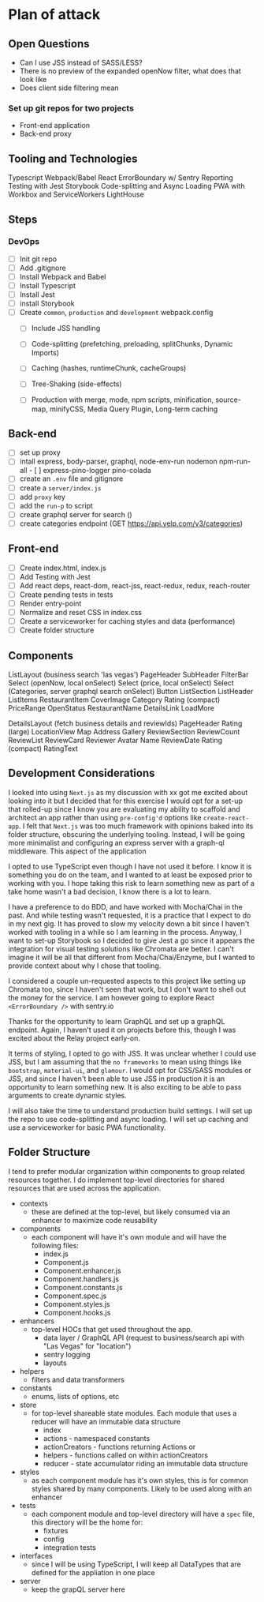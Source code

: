 # Plan of attack

## Open Questions
 - Can I use JSS instead of SASS/LESS?
 - There is no preview of the expanded openNow filter, what does that look like
 - Does client side filtering mean

 ### Set up git repos for two projects
- Front-end application
- Back-end proxy

## Tooling and Technologies
Typescript
Webpack/Babel
React ErrorBoundary w/ Sentry Reporting
Testing with Jest
Storybook
Code-splitting and Async Loading
PWA with Workbox and ServiceWorkers
LightHouse

## Steps

### DevOps
- [ ] Init git repo
- [ ] Add .gitignore
- [ ] Install Webpack and Babel
- [ ] Install Typescript
- [ ] Install Jest
- [ ] install Storybook
- [ ] Create `common`, `production` and `development` webpack.config
  - [ ] Include JSS handling
  - [ ] Code-splitting (prefetching, preloading, splitChunks, Dynamic Imports)
  - [ ] Caching (hashes, runtimeChunk, cacheGroups)
  - [ ] Tree-Shaking (side-effects)
  - [ ] Production with merge, mode, npm scripts, minification, source-map, minifyCSS, Media Query Plugin, Long-term caching


## Back-end
- [ ] set up proxy
- [ ] intall express, body-parser, graphql, node-env-run nodemon npm-run-all - [ ] express-pino-logger pino-colada
- [ ] create an `.env` file and gitignore
- [ ] create a `server/index.js`
- [ ] add `proxy` key
- [ ] add the `run-p` to script
- [ ] create graphql server for search ()
- [ ] create categories endpoint (GET https://api.yelp.com/v3/categories)

## Front-end
- [ ] Create index.html, index.js
- [ ] Add Testing with Jest
- [ ] Add react deps, react-dom, react-jss, react-redux, redux, reach-router
- [ ] Create pending tests in tests
- [ ] Render entry-point
- [ ] Normalize and reset CSS in index.css
- [ ] Create a serviceworker for caching styles and data (performance)
- [ ] Create folder structure

## Components

ListLayout (business search 'las vegas')
  PageHeader
  SubHeader
  FilterBar
    Select (openNow, local onSelect)
    Select (price, local onSelect)
    Select (Categories, server graphql search onSelect)
    Button
  ListSection
    ListHeader
    ListItems
      RestaurantItem
        CoverImage
        Category
        Rating (compact)
        PriceRange
        OpenStatus
        RestaurantName
        DetailsLink
    LoadMore

DetailsLayout (fetch business details and reviewIds)
  PageHeader
  Rating (large)
  LocationView
    Map
    Address
  Gallery
  ReviewSection
    ReviewCount
    ReviewList
      ReviewCard
        Reviewer
          Avatar
          Name
        ReviewDate
        Rating (compact)
        RatingText

## Development Considerations

I looked into using `Next.js` as my discussion with xx got me excited about looking into it but I decided that for this exercise I would opt for a set-up that rolled-up since I know you are evaluating my ability to scaffold and architect an app rather than using `pre-config'd` options like `create-react-app`.  I felt that `Next.js` was too much framework with opinions baked into its folder structure, obscuring the underlying tooling. Instead, I will be going more minimalist and configuring an express server with a graph-ql middleware.  This aspect of the application 

I opted to use TypeScript even though I have not used it before.  I know it is something you do on the team, and I wanted to at least be exposed prior to working with you.  I hope taking this risk to learn something new as part of a take home wasn't a bad decision, I know there is a lot to learn.

I have a preference to do BDD, and have worked with Mocha/Chai in the past.  And while testing wasn't requested, it is a practice that I expect to do in my next gig.  It has proved to slow my velocity down a bit since I haven't worked with tooling in a while so I am learning in the process. Anyway, I want to set-up Storybook so I decided to give Jest a go since it appears the integration for visual testing solutions like Chromata are better.  I can't imagine it will be all that different from Mocha/Chai/Enzyme, but I wanted to provide context about why I chose that tooling.

I considered a couple un-requested aspects to this project like setting up Chromata too, since I haven't seen that work, but I don't want to shell out the money for the service.  I am however going to explore React `<ErrorBoundary />` with sentry.io

Thanks for the opportunity to learn GraphQL and set up a graphQL endpoint.  Again, I haven't used it on projects before this, though I was excited about the Relay project early-on.

It terms of styling, I opted to go with JSS.  It was unclear whether I could use JSS, but I am assuming that the `no frameworks` to mean using things like `bootstrap`, `material-ui`, and `glamour`.  I would opt for CSS/SASS modules or JSS, and since I haven't been able to use JSS in production it is an opportunity to learn something new. It is also exciting to be able to pass arguments to create dynamic styles.

I will also take the time to understand production build settings.  I will set up the repo to use code-splitting and async loading.  I will set up caching and use a serviceworker for basic PWA functionality.

## Folder Structure

I tend to prefer modular organization within components to group related resources together.  I do implement top-level directories for shared resources that are used across the application.

 - contexts
    - these are defined at the top-level, but likely consumed via an enhancer to maximize code reusability
 - components
    - each component will have it's own module and will have the following files:
        - index.js
        - Component.js
        - Component.enhancer.js
        - Component.handlers.js
        - Component.constants.js
        - Component.spec.js
        - Component.styles.js
        - Component.hooks.js
 - enhancers
    - top-level HOCs that get used throughout the app.
        - data layer / GraphQL API (request to business/search api with "Las Vegas" for "location")
        - sentry logging
        - layouts
 - helpers
    - filters and data transformers
 - constants
    - enums, lists of options, etc
 - store
    - for top-level shareable state modules.  Each module that uses a reducer will have an immutable data structure
        - index
        - actions - namespaced constants
        - actionCreators - functions returning Actions or 
        - helpers - functions called on within actionCreators
        - reducer - state accumulator riding an immutable data structure
 - styles
    - as each component module has it's own styles, this is for common styles shared by many components.  Likely to be used along with an enhancer
 - tests
    - each component module and top-level directory will have a `spec` file, this directory will be the home for:
        - fixtures
        - config
        - integration tests
  - interfaces
    - since I will be using TypeScript, I will keep all DataTypes that are defined for the appliation in one place
  - server
    - keep the grapQL server here